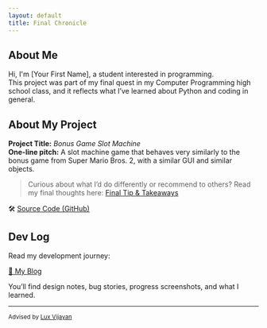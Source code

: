 ```yaml
---
layout: default
title: Final Chronicle
---
```


## About Me

Hi, I'm [Your First Name], a student interested in programming.  
This project was part of my final quest in my Computer Programming high school class, and it reflects what I’ve learned about Python and coding in general.

## About My Project

**Project Title:** *Bonus Game Slot Machine*   
**One-line pitch:** A slot machine game that behaves very similarly to the bonus game from Super Mario Bros. 2, with a similar GUI and similar objects.

> Curious about what I’d do differently or recommend to others? Read my final thoughts here: [Final Tip & Takeaways](_posts/2025-05-23-tip.md)

🛠️ [Source Code (GitHub)](https://github.com/YOURUSERNAME/YOURPROJECT)  

## Dev Log

Read my development journey:  

[📝 My Blog](blog.html)

You’ll find design notes, bug stories, progress screenshots, and what I learned.

---

<small>Advised by [Lux Vijayan](mailto:laxmiv2@illinois.edu)</small>
